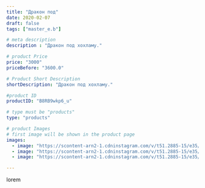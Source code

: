 ```yaml
---
title: "Дракон под"
date: 2020-02-07
draft: false
tags: ["master_e.b"]

# meta description
description : "Дракон под хохламу."

# product Price
price: "3000"
priceBefore: "3600.0"

# Product Short Description
shortDescription: "Дракон под хохламу."

#product ID
productID: "B8RB9wkp6_u"

# type must be "products"
type: "products"

# product Images
# first image will be shown in the product page
images:
  - image: "https://scontent-arn2-1.cdninstagram.com/v/t51.2885-15/e35/82924614_176653070232225_7140673929106653664_n.jpg?se=7&tp=1&_nc_ht=scontent-arn2-1.cdninstagram.com&_nc_cat=109&_nc_ohc=6VlZ8kY99vMAX8OIwFe&ccb=7-4&oh=eb30e9a1ee4e95e16315c2ce006cce84&oe=6081F326&ig_cache_key=MjIzODU3OTEyOTMxODc0MTExMA%3D%3D.2-ccb7-4"
  - image: "https://scontent-arn2-1.cdninstagram.com/v/t51.2885-15/e35/83153261_2525857224352126_4112251557756660491_n.jpg?se=7&tp=1&_nc_ht=scontent-arn2-1.cdninstagram.com&_nc_cat=110&_nc_ohc=HGmn9qM-lXMAX89-ywM&ccb=7-4&oh=b71706420826d30b16e3a91c57bc7ebe&oe=60831880&ig_cache_key=MjIzODU3OTEyOTMxMDM0NzA0OA%3D%3D.2-ccb7-4"
  - image: "https://scontent-arn2-1.cdninstagram.com/v/t51.2885-15/e35/84304982_2503067006641027_783212237842735075_n.jpg?se=7&tp=1&_nc_ht=scontent-arn2-1.cdninstagram.com&_nc_cat=107&_nc_ohc=mMgNQrrweaEAX_1BFpO&ccb=7-4&oh=1507551502b0923cdd4e82de076f0fad&oe=60830581&ig_cache_key=MjIzODU3OTEyOTI5MzQ3MjE4Nw%3D%3D.2-ccb7-4"

---
```

lorem

